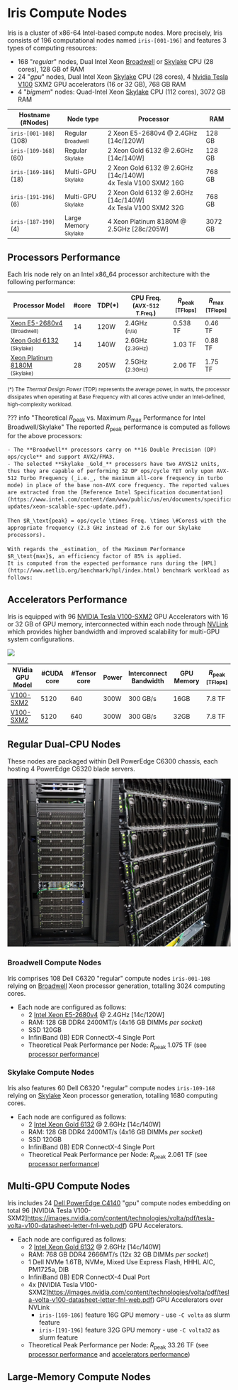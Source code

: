 # Iris Compute Nodes

Iris is a cluster of x86-64 Intel-based compute nodes.
More precisely, Iris consists of 196 computational nodes named `iris-[001-196]` and features 3 types of computing resources:

* 168 "_regular_" nodes, Dual Intel Xeon [Broadwell](https://en.wikipedia.org/wiki/Broadwell_(microarchitecture)) or [Skylake](https://en.wikipedia.org/wiki/Skylake_(microarchitecture)) CPU (28 cores), 128 GB of RAM
* 24 "_gpu_" nodes, Dual Intel Xeon [Skylake](https://en.wikipedia.org/wiki/Skylake_(microarchitecture)) CPU (28 cores), 4 [Nvidia Tesla V100](https://www.nvidia.com/en-us/data-center/v100/) SXM2 GPU accelerators (16 or 32 GB), 768 GB RAM
* 4 "_bigmem_" nodes:  Quad-Intel Xeon [Skylake](https://en.wikipedia.org/wiki/Skylake_(microarchitecture)) CPU (112 cores), 3072 GB RAM

| Hostname        (#Nodes) | Node type                           | Processor                                                         | RAM     |
|--------------------------|-------------------------------------|-------------------------------------------------------------------|---------|
| `iris-[001-108]` (108)   | Regular <small>Broadwell</small>    | 2 Xeon E5-2680v4 @ 2.4GHz [14c/120W]                              | 128 GB  |
| `iris-[109-168]` (60)    | Regular <small>Skylake</small>      | 2 Xeon Gold 6132 @ 2.6GHz [14c/140W]                              | 128 GB  |
| `iris-[169-186]` (18)    | Multi-GPU<br/><small>Skylake</small> | 2 Xeon Gold 6132 @ 2.6GHz [14c/140W] <br/> 4x Tesla V100 SXM2 16G | 768 GB  |
| `iris-[191-196]` (6)     | Multi-GPU<br/><small>Skylake</small> | 2 Xeon Gold 6132 @ 2.6GHz [14c/140W] <br/> 4x Tesla V100 SXM2 32G | 768 GB  |
| `iris-[187-190]` (4)     | Large Memory<br/><small>Skylake</small> | 4 Xeon Platinum 8180M @ 2.5GHz [28c/205W]                         | 3072 GB |


## Processors Performance

Each Iris node rely on an Intel x86_64 processor architecture with the following performance:

| Processor Model                                                                                                                                                                                        | #core | TDP(*) | CPU Freq.<br/>(<small>AVX-512 T.Freq.</small>) | $R_\text{peak}$<br/><small>[TFlops]</small> | $R_\text{max}$<br/><small>[TFlops]</small> |
|--------------------------------------------------------------------------------------------------------------------------------------------------------------------------------------------------------|-------|--------|------------------------------------------------|---------------------------------------------|--------------------------------------------|
| [Xeon E5-2680v4](https://ark.intel.com/content/www/us/en/ark/products/92986/intel-xeon-processor-e5-2620-v4-20m-cache-2-10-ghz.html?wapkw=intel%20xeon%20e5-2620%20v4) <br/><small>(Broadwell)</small> |    14 | 120W   | 2.4GHz <br/>(<small>n/a)                       | 0.538 TF                                    | 0.46 TF                                    |
| [Xeon Gold 6132](https://ark.intel.com/content/www/us/en/ark/products/123541/intel-xeon-gold-6132-processor-19-25m-cache-2-60-ghz.html?wapkw=Xeon%20Gold%206132)       <br/><small>(Skylake)</small>   |    14 | 140W   | 2.6GHz <br/>(<small>2.3GHz</small>)            | 1.03 TF                                     | 0.88 TF                                    |
| [Xeon Platinum 8180M](https://ark.intel.com/content/www/us/en/ark/products/120498/intel-xeon-platinum-8180m-processor-38-5m-cache-2-50-ghz.html)                       <br/><small>(Skylake)</small>   |    28 | 205W   | 2.5GHz <br/>(<small>2.3GHz</small>)            | 2.06 TF                                     | 1.75 TF                                    |

<small>(*) The _Thermal Design Power_ (TDP) represents the average power, in watts, the processor dissipates when operating at Base Frequency with all cores active under an Intel-defined, high-complexity workload.</small>

??? info "Theoretical $R_\text{peak}$ vs. Maximum $R_\text{max}$ Performance for Intel Broadwell/Skylake"
    The reported $R_\text{peak}$ performance is computed as follows for the above processors:

    - The **Broadwell** processors carry on **16 Double Precision (DP) ops/cycle** and support AVX2/FMA3.
    - The selected **Skylake _Gold_** processors have two AVX512 units, thus they are capable of performing 32 DP ops/cycle YET only upon AVX-512 Turbo Frequency (_i.e._, the maximum all-core frequency in turbo mode) in place of the base non-AVX core frequency. The reported values are extracted from the [Reference Intel Specification documentation](https://www.intel.com/content/dam/www/public/us/en/documents/specification-updates/xeon-scalable-spec-update.pdf).

    Then $R_\text{peak} = ops/cycle \times Freq. \times \#Cores$ with the appropriate frequency (2.3 GHz instead of 2.6 for our Skylake processors).

    With regards the _estimation_ of the Maximum Performance $R_\text{max}$, an efficiency factor of 85% is applied.
    It is computed from the expected performance runs during the [HPL](http://www.netlib.org/benchmark/hpl/index.html) benchmark workload as follows:

## Accelerators Performance

Iris is equipped with 96 [NVIDIA Tesla V100-SXM2](https://images.nvidia.com/content/technologies/volta/pdf/tesla-volta-v100-datasheet-letter-fnl-web.pdf) GPU Accelerators with 16 or 32 GB of GPU memory, interconnected within each node through [NVLink](https://www.nvidia.com/en-us/data-center/nvlink/) which provides  higher bandwidth and improved scalability for multi-GPU system configurations.

[![](https://www.nvidia.com/content/dam/en-zz/es_em/es_em/Solutions/Data-Center/tesla-v100/data-center-tesla-v100-nvlink-625-ud@2x.jpg)](https://www.nvidia.com/fr-fr/data-center/tesla-v100/)

| NVidia GPU Model                                                                                                          | #CUDA core | #Tensor core | Power | Interconnect<br/>Bandwidth | GPU Memory | $R_\text{peak}$<br/><small>[TFlops]</small> |
|---------------------------------------------------------------------------------------------------------------------------|------------|--------------|-------|----------------------------|--------|---------------------------------------------|
| [V100-SXM2](https://images.nvidia.com/content/technologies/volta/pdf/tesla-volta-v100-datasheet-letter-fnl-web.pdf) |       5120 |          640 | 300W  | 300 GB/s                   | 16GB   | 7.8 TF                                      |
| [V100-SXM2](https://images.nvidia.com/content/technologies/volta/pdf/tesla-volta-v100-datasheet-letter-fnl-web.pdf) |       5120 |          640 | 300W  | 300 GB/s                   | 32GB   | 7.8 TF                                      |


## Regular Dual-CPU Nodes

These nodes are packaged within Dell PowerEdge C6300 chassis, each hosting 4 PowerEdge C6320 blade servers.

![](images/iris-compute_front.jpg)

### Broadwell Compute Nodes

Iris comprises 108 Dell C6320 "regular" compute nodes `iris-001-108` relying on [Broadwell](https://en.wikipedia.org/wiki/Broadwell_(microarchitecture)) Xeon processor generation, totalling 3024 computing cores.

* Each node are configured as follows:
    - 2 [Intel Xeon E5-2680v4](#processors-performance) @ 2.4GHz [14c/120W]
    - RAM: 128 GB DDR4 2400MT/s  (4x16 GB DIMMs _per socket_)
    - SSD 120GB
    - InfiniBand (IB) EDR ConnectX-4 Single Port
    - Theoretical Peak Performance per Node: $R_\text{peak}$ 1.075 TF (see [processor performance](#processors-performance))


### Skylake Compute Nodes

Iris also features 60 Dell C6320 "regular" compute nodes `iris-109-168` relying on [Skylake](https://en.wikipedia.org/wiki/Skylake_(microarchitecture)) Xeon processor generation, totalling 1680 computing cores.

* Each node are configured as follows:
    - 2 [Intel Xeon Gold 6132](#processors-performance) @ 2.6GHz [14c/140W]
    - RAM: 128 GB DDR4 2400MT/s  (4x16 GB DIMMs _per socket_)
    - SSD 120GB
    - InfiniBand (IB) EDR ConnectX-4 Single Port
    - Theoretical Peak Performance per Node: $R_\text{peak}$ 2.061 TF (see [processor performance](#processors-performance))


## Multi-GPU Compute Nodes

Iris includes 24 [Dell PowerEdge C4140](https://i.dell.com/sites/doccontent/shared-content/data-sheets/en/Documents/PowerEdge-C4140-Spec-Sheet.pdf) "gpu" compute nodes embedding on total 96  [NVIDIA Tesla V100-SXM2]https://images.nvidia.com/content/technologies/volta/pdf/tesla-volta-v100-datasheet-letter-fnl-web.pdf) GPU Accelerators.

* Each node are configured as follows:
    - 2 [Intel Xeon Gold 6132](#processors-performance) @ 2.6GHz [14c/140W]
    - RAM: 768 GB DDR4 2666MT/s  (12x 32 GB DIMMs _per socket_)
    - 1 Dell NVMe 1.6TB, NVMe, Mixed Use Express Flash, HHHL AIC, PM1725a, DIB
    - InfiniBand (IB) EDR ConnectX-4 Dual Port
    - 4x [NVIDIA Tesla V100-SXM2]https://images.nvidia.com/content/technologies/volta/pdf/tesla-volta-v100-datasheet-letter-fnl-web.pdf) GPU Accelerators over NVLink
        * `iris-[169-186]` feature 16G GPU memory - use `-C volta`   as slurm feature
        * `iris-[191-196]` feature 32G GPU memory - use `-C volta32` as slurm feature
    - Theoretical Peak Performance per Node: $R_\text{peak}$ 33.26 TF (see [processor performance](#processors-performance) and [accelerators performance](#accelerators-performance))




## Large-Memory Compute Nodes
